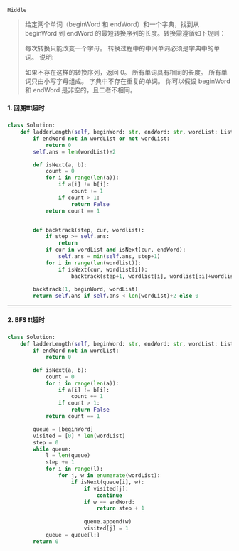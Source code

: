 `Middle`

> 给定两个单词（beginWord 和 endWord）和一个字典，找到从 beginWord 到 endWord 的最短转换序列的长度。转换需遵循如下规则：
>
> 每次转换只能改变一个字母。
> 转换过程中的中间单词必须是字典中的单词。
> 说明:
>
> 如果不存在这样的转换序列，返回 0。
> 所有单词具有相同的长度。
> 所有单词只由小写字母组成。
> 字典中不存在重复的单词。
> 你可以假设 beginWord 和 endWord 是非空的，且二者不相同。

#### 1.  回溯:heavy_exclamation_mark::heavy_exclamation_mark::heavy_exclamation_mark:超时

```python
class Solution:
    def ladderLength(self, beginWord: str, endWord: str, wordList: List[str]) -> int:
        if endWord not in wordList or not wordList:
            return 0
        self.ans = len(wordList)+2

        def isNext(a, b):
            count = 0
            for i in range(len(a)):
                if a[i] != b[i]:
                    count += 1
                if count > 1:
                    return False
            return count == 1


        def backtrack(step, cur, wordlist):
            if step >= self.ans:
                return
            if cur in wordList and isNext(cur, endWord):
                self.ans = min(self.ans, step+1)
            for i in range(len(wordlist)):
                if isNext(cur, wordlist[i]):
                    backtrack(step+1, wordlist[i], wordlist[:i]+wordlist[i+1:])
        
        backtrack(1, beginWord, wordList)
        return self.ans if self.ans < len(wordList)+2 else 0
```

---

#### 2. BFS :heavy_exclamation_mark::heavy_exclamation_mark:超时

```python
class Solution:
    def ladderLength(self, beginWord: str, endWord: str, wordList: List[str]) -> int:
        if endWord not in wordList:
            return 0

        def isNext(a, b):
            count = 0
            for i in range(len(a)):
                if a[i] != b[i]:
                    count += 1
                if count > 1:
                    return False
            return count == 1

        queue = [beginWord]
        visited = [0] * len(wordList)
        step = 0
        while queue:
            l = len(queue)
            step += 1
            for i in range(l):
                for j, w in enumerate(wordList):
                    if isNext(queue[i], w):
                        if visited[j]:
                            continue
                        if w == endWord:
                            return step + 1
            
                        queue.append(w)
                        visited[j] = 1
            queue = queue[l:]
        return 0
```

